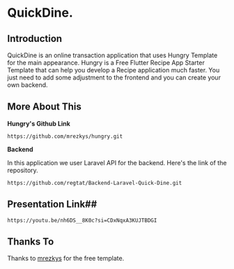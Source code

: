 # QuickDine.

## Introduction

QuickDine is an online transaction application that uses Hungry Template for the main appearance. Hungry is a Free Flutter Recipe App Starter Template that can help you develop a Recipe application much faster. You just need to add some adjustment to the frontend and you can create your own backend.

## More About This

**Hungry's Github Link**

```
https://github.com/mrezkys/hungry.git
```

**Backend**

In this application we user Laravel API for the backend. Here's the link of the repository.

```
https://github.com/regtat/Backend-Laravel-Quick-Dine.git
```

## Presentation Link##

```
https://youtu.be/nh6DS__8K0c?si=CDxNqxA3KUJTBDGI
```


## Thanks To
Thanks to [mrezkys](https://github.com/mrezkys/hungry.git) for the free template.
